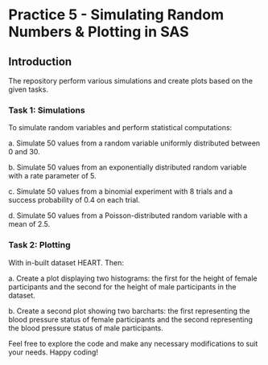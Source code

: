 # Practice 5 - Simulating Random Numbers & Plotting in SAS

## Introduction
The repository perform various simulations and create plots based on the given tasks. 

### Task 1: Simulations
To simulate random variables and perform statistical computations:

a. Simulate 50 values from a random variable uniformly distributed between 0 and 30.

b. Simulate 50 values from an exponentially distributed random variable with a rate parameter of 5. 

c. Simulate 50 values from a binomial experiment with 8 trials and a success probability of 0.4 on each trial. 

d. Simulate 50 values from a Poisson-distributed random variable with a mean of 2.5. 

### Task 2: Plotting
With in-built dataset HEART. Then:

a. Create a plot displaying two histograms: the first for the height of female participants and 
the second for the height of male participants in the dataset. 

b. Create a second plot showing two barcharts: the first representing the blood pressure status of female participants 
and the second representing the blood pressure status of male participants. 


Feel free to explore the code and make any necessary modifications to suit your needs. Happy coding!
